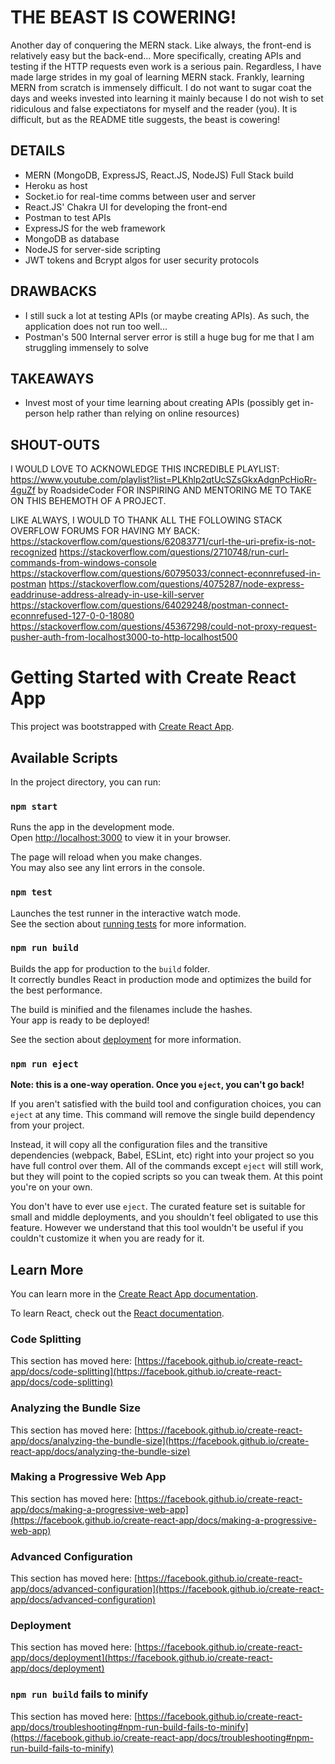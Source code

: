 # THE BEAST IS COWERING!
Another day of conquering the MERN stack. Like always, the front-end is relatively easy but the back-end... More specifically, creating APIs and testing if the HTTP requests even work is a serious pain. Regardless, I have made large strides in my goal of learning MERN stack. Frankly, learning MERN from scratch is immensely difficult. I do not want to sugar coat the days and weeks invested into learning it mainly because I do not wish to set ridiculous and false expectiatons for myself and the reader (you). It is difficult, but as the README title suggests, the beast is cowering!

## DETAILS
- MERN (MongoDB, ExpressJS, React.JS, NodeJS) Full Stack build
- Heroku as host
- Socket.io for real-time comms between user and server
- React.JS' Chakra UI for developing the front-end
- Postman to test APIs
- ExpressJS for the web framework
- MongoDB as database
- NodeJS for server-side scripting
- JWT tokens and Bcrypt algos for user security protocols

## DRAWBACKS
- I still suck a lot at testing APIs (or maybe creating APIs). As such, the application does not run too well...
- Postman's 500 Internal server error is still a huge bug for me that I am struggling immensely to solve

## TAKEAWAYS
- Invest most of your time learning about creating APIs (possibly get in-person help rather than relying on online resources)

## SHOUT-OUTS
I WOULD LOVE TO ACKNOWLEDGE THIS INCREDIBLE PLAYLIST: 
https://www.youtube.com/playlist?list=PLKhlp2qtUcSZsGkxAdgnPcHioRr-4guZf by RoadsideCoder FOR INSPIRING AND MENTORING ME TO TAKE ON THIS BEHEMOTH OF A PROJECT. 

LIKE ALWAYS, I WOULD TO THANK ALL THE FOLLOWING STACK OVERFLOW FORUMS FOR HAVING MY BACK:
https://stackoverflow.com/questions/62083771/curl-the-uri-prefix-is-not-recognized
https://stackoverflow.com/questions/2710748/run-curl-commands-from-windows-console
https://stackoverflow.com/questions/60795033/connect-econnrefused-in-postman
https://stackoverflow.com/questions/4075287/node-express-eaddrinuse-address-already-in-use-kill-server
https://stackoverflow.com/questions/64029248/postman-connect-econnrefused-127-0-0-18080
https://stackoverflow.com/questions/45367298/could-not-proxy-request-pusher-auth-from-localhost3000-to-http-localhost500


# Getting Started with Create React App

This project was bootstrapped with [Create React App](https://github.com/facebook/create-react-app).

## Available Scripts

In the project directory, you can run:

### `npm start`

Runs the app in the development mode.\
Open [http://localhost:3000](http://localhost:3000) to view it in your browser.

The page will reload when you make changes.\
You may also see any lint errors in the console.

### `npm test`

Launches the test runner in the interactive watch mode.\
See the section about [running tests](https://facebook.github.io/create-react-app/docs/running-tests) for more information.

### `npm run build`

Builds the app for production to the `build` folder.\
It correctly bundles React in production mode and optimizes the build for the best performance.

The build is minified and the filenames include the hashes.\
Your app is ready to be deployed!

See the section about [deployment](https://facebook.github.io/create-react-app/docs/deployment) for more information.

### `npm run eject`

**Note: this is a one-way operation. Once you `eject`, you can't go back!**

If you aren't satisfied with the build tool and configuration choices, you can `eject` at any time. This command will remove the single build dependency from your project.

Instead, it will copy all the configuration files and the transitive dependencies (webpack, Babel, ESLint, etc) right into your project so you have full control over them. All of the commands except `eject` will still work, but they will point to the copied scripts so you can tweak them. At this point you're on your own.

You don't have to ever use `eject`. The curated feature set is suitable for small and middle deployments, and you shouldn't feel obligated to use this feature. However we understand that this tool wouldn't be useful if you couldn't customize it when you are ready for it.

## Learn More

You can learn more in the [Create React App documentation](https://facebook.github.io/create-react-app/docs/getting-started).

To learn React, check out the [React documentation](https://reactjs.org/).

### Code Splitting

This section has moved here: [https://facebook.github.io/create-react-app/docs/code-splitting](https://facebook.github.io/create-react-app/docs/code-splitting)

### Analyzing the Bundle Size

This section has moved here: [https://facebook.github.io/create-react-app/docs/analyzing-the-bundle-size](https://facebook.github.io/create-react-app/docs/analyzing-the-bundle-size)

### Making a Progressive Web App

This section has moved here: [https://facebook.github.io/create-react-app/docs/making-a-progressive-web-app](https://facebook.github.io/create-react-app/docs/making-a-progressive-web-app)

### Advanced Configuration

This section has moved here: [https://facebook.github.io/create-react-app/docs/advanced-configuration](https://facebook.github.io/create-react-app/docs/advanced-configuration)

### Deployment

This section has moved here: [https://facebook.github.io/create-react-app/docs/deployment](https://facebook.github.io/create-react-app/docs/deployment)

### `npm run build` fails to minify

This section has moved here: [https://facebook.github.io/create-react-app/docs/troubleshooting#npm-run-build-fails-to-minify](https://facebook.github.io/create-react-app/docs/troubleshooting#npm-run-build-fails-to-minify)
